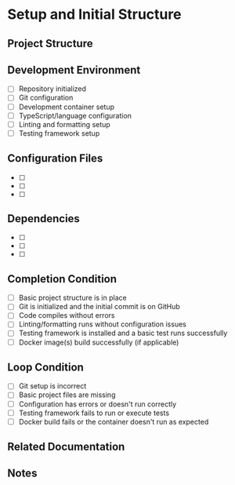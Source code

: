 # Setup and Initial Structure

## Project Structure

<!-- Describe the basic project structure needed -->

## Development Environment

<!-- List the development environment requirements -->

- [ ] Repository initialized
- [ ] Git configuration
- [ ] Development container setup
- [ ] TypeScript/language configuration
- [ ] Linting and formatting setup
- [ ] Testing framework setup

## Configuration Files

<!-- List the configuration files that need to be created or modified -->

- [ ] 
- [ ] 
- [ ] 

## Dependencies

<!-- List the dependencies that need to be installed -->

- [ ] 
- [ ] 
- [ ] 

## Completion Condition

<!-- When can you consider this setup phase complete? -->

- [ ] Basic project structure is in place
- [ ] Git is initialized and the initial commit is on GitHub
- [ ] Code compiles without errors
- [ ] Linting/formatting runs without configuration issues
- [ ] Testing framework is installed and a basic test runs successfully
- [ ] Docker image(s) build successfully (if applicable)

## Loop Condition

<!-- Under what conditions should you revisit this setup phase? -->

- [ ] Git setup is incorrect
- [ ] Basic project files are missing
- [ ] Configuration has errors or doesn't run correctly
- [ ] Testing framework fails to run or execute tests
- [ ] Docker build fails or the container doesn't run as expected

## Related Documentation

<!-- Link to any related documentation in Notion or elsewhere -->

## Notes

<!-- Any additional notes or context -->
